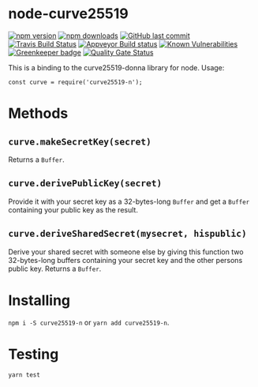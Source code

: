 node-curve25519
===============
[![npm version](https://img.shields.io/npm/v/curve25519-n.svg)](https://www.npmjs.com/package/curve25519-n)
[![npm downloads](https://img.shields.io/npm/dt/curve25519-n.svg)](https://www.npmjs.com/package/curve25519-n)
[![GitHub last commit](https://img.shields.io/github/last-commit/volschin/node-curve25519.svg)](https://github.com/volschin/node-curve25519)
[![Travis Build Status](https://img.shields.io/travis/com/volschin/node-curve25519/master.svg?logo=travis)](https://travis-ci.com/volschin/node-curve25519)
[![Appveyor Build status](https://img.shields.io/appveyor/ci/volschin/node-curve25519/master.svg?logo=appveyor)](https://ci.appveyor.com/project/volschin/node-curve25519)
[![Known Vulnerabilities](https://snyk.io/test/npm/curve25519-n/badge.svg)](https://snyk.io/test/npm/curve25519-n)
[![Greenkeeper badge](https://badges.greenkeeper.io/volschin/node-curve25519.svg)](https://greenkeeper.io/)
[![Quality Gate Status](https://sonarcloud.io/api/project_badges/measure?project=volschin_node-curve25519&metric=alert_status)](https://sonarcloud.io/dashboard?id=volschin_node-curve25519)

This is a binding to the curve25519-donna library for node. Usage:

    const curve = require('curve25519-n');

Methods
=======

`curve.makeSecretKey(secret)`
-----------------------------
Returns a `Buffer`.

`curve.derivePublicKey(secret)`
-------------------------------
Provide it with your secret key as a 32-bytes-long `Buffer` and get a `Buffer` containing your public key as the result.

`curve.deriveSharedSecret(mysecret, hispublic)`
-----------------------------------------------
Derive your shared secret with someone else by giving this function two 32-bytes-long buffers containing your secret key and the other persons public key. Returns a `Buffer`.

Installing
==========
`npm i -S curve25519-n` or `yarn add curve25519-n`.

Testing
==========
`yarn test`
